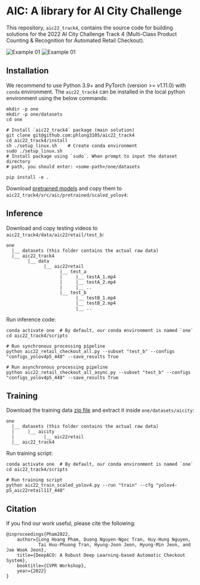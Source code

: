 # AIC: A library for AI City Challenge

This repository, `aic22_track4`, contains the source code for building solutions 
for the 2022 AI City Challenge Track 4 (Multi-Class Product Counting & 
Recognition for Automated Retail Checkout).

![Example 01](docs/testA_1.gif)
![Example 01](docs/testA_2.gif)

## Installation

We recommend to use Python 3.9+ and PyTorch (version >= v1.11.0) with `conda` environment.
The `aic22_track4` can be installed in the local python environment using the below commands:

```shell
mkdir -p one
mkdir -p one/datasets
cd one

# Install `aic22_track4` package (main solution)
git clone git@github.com:phlong3105/aic22_track4
cd aic22_track4/install
sh ./setup_linux.sh    # Create conda environment
sudo ./setup_linux.sh  
# Install package using `sudo`. When prompt to input the dataset directory 
# path, you should enter: <some-path>/one/datasets

pip install -e .
```

Download [pretrained models](https://drive.google.com/drive/folders/1xKCGTWnGmZBu5treyh_2i8ppWVhiOoFq?usp=sharing) and copy them to `aic22_track4/src/aic/pretrained/scaled_yolov4`:

## Inference

Download and copy testing videos to `aic22_track4/data/aic22retail/test_b`:
```text
one
  |__ datasets (this folder contains the actual raw data)
  |__ aic22_track4
        |__ data
              |__ aic22retail
                    |__ test_a
                    |     |__ testA_1.mp4
                    |     |__ testA_2.mp4
                    |     |__ ..
                    |__ test_b
                          |__ testB_1.mp4
                          |__ testB_2.mp4
                          |__ ..
```

Run inference code:
```shell
conda activate one  # By default, our conda environment is named `one`
cd aic22_track4/scripts

# Run synchronous processing pipeline
python aic22_retail_checkout_all.py --subset "test_b" --configs "configs_yolov4p5_448" --save_results True

# Run asynchronous processing pipeline
python aic22_retail_checkout_all_async.py --subset "test_b" --configs "configs_yolov4p5_448" --save_results True
```

## Training

Download the training data [zip file](https://drive.google.com/file/d/1fCp6iFTKTD8yPb_HF8unvqCumJcJ9uoZ/view?usp=sharing) and extract it inside `one/datasets/aicity`:
```text
one
  |__ datasets (this folder contains the actual raw data)
  |     |__ aicity
  |           |__ aic22retail
  |__ aic22_track4
```

Run training script:
```shell
conda activate one  # By default, our conda environment is named `one`
cd aic22_track4/scripts

# Run training script
python aic22_train_scaled_yolov4.py --run "train" --cfg "yolov4-p5_aic22retail117_448"
```

## Citation

If you find our work useful, please cite the following:

```text
@inproceedings{Pham2022,  
    author={Long Hoang Pham, Duong Nguyen-Ngoc Tran, Huy-Hung Nguyen, 
            Tai Huu-Phuong Tran, Hyung-Joon Jeon, Hyung-Min Jeon, and Jae Wook Jeon},  
    title={DeepACO: A Robust Deep Learning-based Automatic Checkout System},  
    booktitle={CVPR Workshop},
    year={2022}  
}
```
